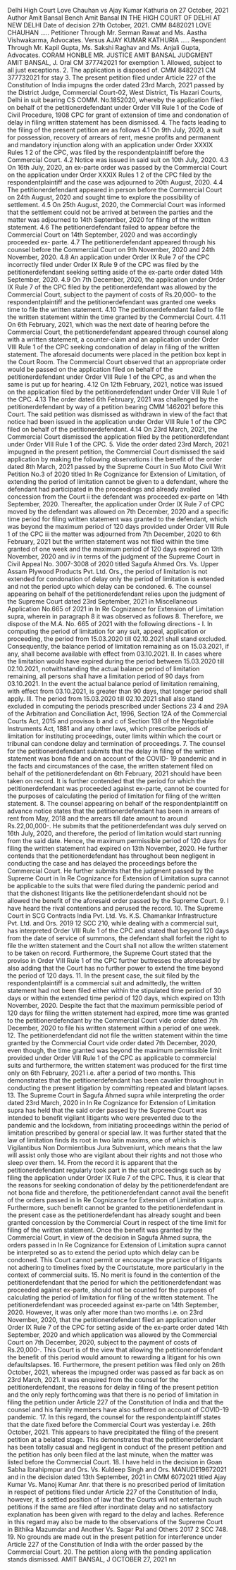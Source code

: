 Delhi High Court Love Chauhan vs Ajay Kumar Kathuria on 27 October, 2021 Author Amit Bansal Bench Amit Bansal  IN THE HIGH COURT OF DELHI AT NEW DELHI  Date of decision 27th October, 2021.  CMM 8482021 LOVE CHAUHAN ..... Petitioner Through Mr. Serman Rawat and Ms. Aastha Vishwakarma, Advocates. Versus AJAY KUMAR KATHURIA ..... Respondent Through Mr. Kapil Gupta, Ms. Sakshi Raghav and Ms. Anjali Gupta, Advocates. CORAM HONBLE MR. JUSTICE AMIT BANSAL JUDGMENT AMIT BANSAL, J. Oral CM 377742021 for exemption 1. Allowed, subject to all just exceptions. 2. The application is disposed of. CMM 8482021  CM 377732021 for stay 3. The present petition filed under Article 227 of the Constitution of India impugns the order dated 23rd March, 2021 passed by the District Judge, Commercial Court-02, West District, Tis Hazari Courts, Delhi in suit bearing CS COMM. No.1852020, whereby the application filed on behalf of the petitionerdefendant under Order VIII Rule 1 of the Code of Civil Procedure, 1908 CPC for grant of extension of time and condonation of delay in filing written statement has been dismissed. 4. The facts leading to the filing of the present petition are as follows 4.1 On 9th July, 2020, a suit for possession, recovery of arrears of rent, mesne profits and permanent and mandatory injunction along with an application under Order XXXIX Rules 1  2 of the CPC, was filed by the respondentplaintiff before the Commercial Court. 4.2 Notice was issued in said suit on 10th July, 2020. 4.3 On 16th July, 2020, an ex-parte order was passed by the Commercial Court on the application under Order XXXIX Rules 1  2 of the CPC filed by the respondentplaintiff and the case was adjourned to 20th August, 2020. 4.4 The petitionerdefendant appeared in person before the Commercial Court on 24th August, 2020 and sought time to explore the possibility of settlement. 4.5 On 25th August, 2020, the Commercial Court was informed that the settlement could not be arrived at between the parties and the matter was adjourned to 14th September, 2020 for filing of the written statement. 4.6 The petitionerdefendant failed to appear before the Commercial Court on 14th September, 2020 and was accordingly proceeded ex- parte. 4.7 The petitionerdefendant appeared through his counsel before the Commercial Court on 9th November, 2020 and 24th November, 2020. 4.8 An application under Order IX Rule 7 of the CPC incorrectly filed under Order IX Rule 9 of the CPC was filed by the petitionerdefendant seeking setting aside of the ex-parte order dated 14th September, 2020. 4.9 On 7th December, 2020, the application under Order IX Rule 7 of the CPC filed by the petitionerdefendant was allowed by the Commercial Court, subject to the payment of costs of Rs.20,000- to the respondentplaintiff and the petitionerdefendant was granted one weeks time to file the written statement. 4.10 The petitionerdefendant failed to file the written statement within the time granted by the Commercial Court. 4.11 On 6th February, 2021, which was the next date of hearing before the Commercial Court, the petitionerdefendant appeared through counsel along with a written statement, a counter-claim and an application under Order VIII Rule 1 of the CPC seeking condonation of delay in filing of the written statement. The aforesaid documents were placed in the petition box kept in the Court Room. The Commercial Court observed that an appropriate order would be passed on the application filed on behalf of the petitionerdefendant under Order VIII Rule 1 of the CPC, as and when the same is put up for hearing. 4.12 On 12th February, 2021, notice was issued on the application filed by the petitionerdefendant under Order VIII Rule 1 of the CPC. 4.13 The order dated 6th February, 2021 was challenged by the petitionerdefendant by way of a petition bearing CMM 1462021 before this Court. The said petition was dismissed as withdrawn in view of the fact that notice had been issued in the application under Order VIII Rule 1 of the CPC filed on behalf of the petitionerdefendant. 4.14 On 23rd March, 2021, the Commercial Court dismissed the application filed by the petitionerdefendant under Order VIII Rule 1 of the CPC. 5. Vide the order dated 23rd March, 2021 impugned in the present petition, the Commercial Court dismissed the said application by making the following observations i the benefit of the order dated 8th March, 2021 passed by the Supreme Court in Suo Moto Civil Writ Petition No.3 of 2020 titled In Re Cognizance for Extension of Limitation, of extending the period of limitation cannot be given to a defendant, where the defendant had participated in the proceedings and already availed concession from the Court ii the defendant was proceeded ex-parte on 14th September, 2020. Thereafter, the application under Order IX Rule 7 of CPC moved by the defendant was allowed on 7th December, 2020 and a specific time period for filing written statement was granted to the defendant, which was beyond the maximum period of 120 days provided under Order VIII Rule 1 of the CPC iii the matter was adjourned from 7th December, 2020 to 6th February, 2021 but the written statement was not filed within the time granted of one week and the maximum period of 120 days expired on 13th November, 2020 and iv in terms of the judgment of the Supreme Court in Civil Appeal No. 3007-3008 of 2020 titled Sagufa Ahmed  Ors. Vs. Upper Assam Plywood Products Pvt. Ltd.  Ors., the period of limitation is not extended for condonation of delay only the period of limitation is extended and not the period upto which delay can be condoned. 6. The counsel appearing on behalf of the petitionerdefendant relies upon the judgment of the Supreme Court dated 23rd September, 2021 in Miscellaneous Application No.665 of 2021 in In Re Cognizance for Extension of Limitation supra, wherein in paragraph 8 it was observed as follows 8. Therefore, we dispose of the M.A. No. 665 of 2021 with the following directions - I. In computing the period of limitation for any suit, appeal, application or proceeding, the period from 15.03.2020 till 02.10.2021 shall stand excluded. Consequently, the balance period of limitation remaining as on 15.03.2021, if any, shall become available with effect from 03.10.2021. II. In cases where the limitation would have expired during the period between 15.03.2020 till 02.10.2021, notwithstanding the actual balance period of limitation remaining, all persons shall have a limitation period of 90 days from 03.10.2021. In the event the actual balance period of limitation remaining, with effect from 03.10.2021, is greater than 90 days, that longer period shall apply. Ill. The period from 15.03.2020 till 02.10.2021 shall also stand excluded in computing the periods prescribed under Sections 23 4 and 29A of the Arbitration and Conciliation Act, 1996, Section 12A of the Commercial Courts Act, 2015 and provisos b and c of Section 138 of the Negotiable Instruments Act, 1881 and any other laws, which prescribe periods of limitation for instituting proceedings, outer limits within which the court or tribunal can condone delay and termination of proceedings. 7. The counsel for the petitionerdefendant submits that the delay in filing of the written statement was bona fide and on account of the COVID- 19 pandemic and in the facts and circumstances of the case, the written statement filed on behalf of the petitionerdefendant on 6th February, 2021 should have been taken on record. It is further contended that the period for which the petitionerdefendant was proceeded against ex-parte, cannot be counted for the purposes of calculating the period of limitation for filing of the written statement. 8. The counsel appearing on behalf of the respondentplaintiff on advance notice states that the petitionerdefendant has been in arrears of rent from May, 2018 and the arrears till date amount to around Rs.22,00,000-. He submits that the petitionerdefendant was duly served on 16th July, 2020, and therefore, the period of limitation would start running from the said date. Hence, the maximum permissible period of 120 days for filing the written statement had expired on 13th November, 2020. He further contends that the petitionerdefendant has throughout been negligent in conducting the case and has delayed the proceedings before the Commercial Court. He further submits that the judgment passed by the Supreme Court in In Re Cognizance for Extension of Limitation supra cannot be applicable to the suits that were filed during the pandemic period and that the dishonest litigants like the petitionerdefendant should not be allowed the benefit of the aforesaid order passed by the Supreme Court. 9. I have heard the rival contentions and perused the record. 10. The Supreme Court in SCG Contracts India Pvt. Ltd. Vs. K.S. Chamankar Infrastructure Pvt. Ltd. and Ors. 2019 12 SCC 210, while dealing with a commercial suit, has interpreted Order VIII Rule 1 of the CPC and stated that beyond 120 days from the date of service of summons, the defendant shall forfeit the right to file the written statement and the Court shall not allow the written statement to be taken on record. Furthermore, the Supreme Court stated that the proviso in Order VIII Rule 1 of the CPC further buttresses the aforesaid by also adding that the Court has no further power to extend the time beyond the period of 120 days. 11. In the present case, the suit filed by the respondentplaintiff is a commercial suit and admittedly, the written statement had not been filed either within the stipulated time period of 30 days or within the extended time period of 120 days, which expired on 13th November, 2020. Despite the fact that the maximum permissible period of 120 days for filing the written statement had expired, more time was granted to the petitionerdefendant by the Commercial Court vide order dated 7th December, 2020 to file his written statement within a period of one week. 12. The petitionerdefendant did not file the written statement within the time granted by the Commercial Court vide order dated 7th December, 2020, even though, the time granted was beyond the maximum permissible limit provided under Order VIII Rule 1 of the CPC as applicable to commercial suits and furthermore, the written statement was produced for the first time only on 6th February, 2021 i.e. after a period of two months. This demonstrates that the petitionerdefendant has been cavalier throughout in conducting the present litigation by committing repeated and blatant lapses. 13. The Supreme Court in Sagufa Ahmed supra while interpreting the order dated 23rd March, 2020 in In Re Cognizance for Extension of Limitation supra has held that the said order passed by the Supreme Court was intended to benefit vigilant litigants who were prevented due to the pandemic and the lockdown, from initiating proceedings within the period of limitation prescribed by general or special law. It was further stated that the law of limitation finds its root in two latin maxims, one of which is Vigilantibus Non Dormientibus Jura Subveniunt, which means that the law will assist only those who are vigilant about their rights and not those who sleep over them. 14. From the record it is apparent that the petitionerdefendant regularly took part in the suit proceedings such as by filing the application under Order IX Rule 7 of the CPC. Thus, it is clear that the reasons for seeking condonation of delay by the petitionerdefendant are not bona fide and therefore, the petitionerdefendant cannot avail the benefit of the orders passed in In Re Cognizance for Extension of Limitation supra. Furthermore, such benefit cannot be granted to the petitionerdefendant in the present case as the petitionerdefendant has already sought and been granted concession by the Commercial Court in respect of the time limit for filing of the written statement. Once the benefit was granted by the Commercial Court, in view of the decision in Sagufa Ahmed supra, the orders passed in In Re Cognizance for Extension of Limitation supra cannot be interpreted so as to extend the period upto which delay can be condoned. This Court cannot permit or encourage the practice of litigants not adhering to timelines fixed by the Courtstatute, more particularly in the context of commercial suits. 15. No merit is found in the contention of the petitionerdefendant that the period for which the petitionerdefendant was proceeded against ex-parte, should not be counted for the purposes of calculating the period of limitation for filing of the written statement. The petitionerdefendant was proceeded against ex-parte on 14th September, 2020. However, it was only after more than two months i.e. on 23rd November, 2020, that the petitionerdefendant filed an application under Order IX Rule 7 of the CPC for setting aside of the ex-parte order dated 14th September, 2020 and which application was allowed by the Commercial Court on 7th December, 2020, subject to the payment of costs of Rs.20,000-. This Court is of the view that allowing the petitionerdefendant the benefit of this period would amount to rewarding a litigant for his own defaultslapses. 16. Furthermore, the present petition was filed only on 26th October, 2021, whereas the impugned order was passed as far back as on 23rd March, 2021. It was enquired from the counsel for the petitionerdefendant, the reasons for delay in filing of the present petition and the only reply forthcoming was that there is no period of limitation in filing the petition under Article 227 of the Constitution of India and that the counsel and his family members have also suffered on account of COVID-19 pandemic. 17. In this regard, the counsel for the respondentplaintiff states that the date fixed before the Commercial Court was yesterday i.e. 26th October, 2021. This appears to have precipitated the filing of the present petition at a belated stage. This demonstrates that the petitionerdefendant has been totally casual and negligent in conduct of the present petition and the petition has only been filed at the last minute, when the matter was listed before the Commercial Court. 18. I have held in the decision in Goan Sabha Ibrahipmpur and Ors. Vs. Kuldeep Singh and Ors. MANUDE19672021 and in the decision dated 13th September, 2021 in CMM 6072021 titled Ajay Kumar Vs. Manoj Kumar  Anr. that there is no prescribed period of limitation in respect of petitions filed under Article 227 of the Constitution of India, however, it is settled position of law that the Courts will not entertain such petitions if the same are filed after inordinate delay and no satisfactory explanation has been given with regard to the delay and laches. Reference in this regard may also be made to the observations of the Supreme Court in Bithika Mazumdar and Another Vs. Sagar Pal and Others 2017 2 SCC 748. 19. No grounds are made out in the present petition for interference under Article 227 of the Constitution of India with the order passed by the Commercial Court. 20. The petition along with the pending application stands dismissed. AMIT BANSAL, J OCTOBER 27, 2021 nn